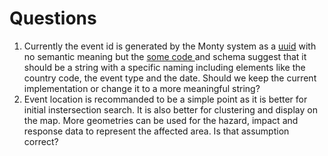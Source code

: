 # Questions

1. Currently the event id is generated by the Monty system as a [uuid](https://github.com/IFRCGo/GCDB/blob/e077a4d22eea1c89ddbd3787ab3ae5b6ba1fad6b/RCode/GCDB_Objects/MontyMethods.R#L35) with no semantic meaning but the [some code ](https://github.com/IFRCGo/Monty-IFRC/blob/main/API/helpers/DREF_forecasting.R#L13) and schema suggest that it should be a string with a specific naming including elements like the country code, the event type and the date. Should we keep the current implementation or change it to a more meaningful string?
2. Event location is recommanded to be a simple point as it is better for initial instersection search. It is also better for clustering and display on the map.  More geometries can be used for the hazard, impact and response data to represent the affected area. Is that assumption correct?
